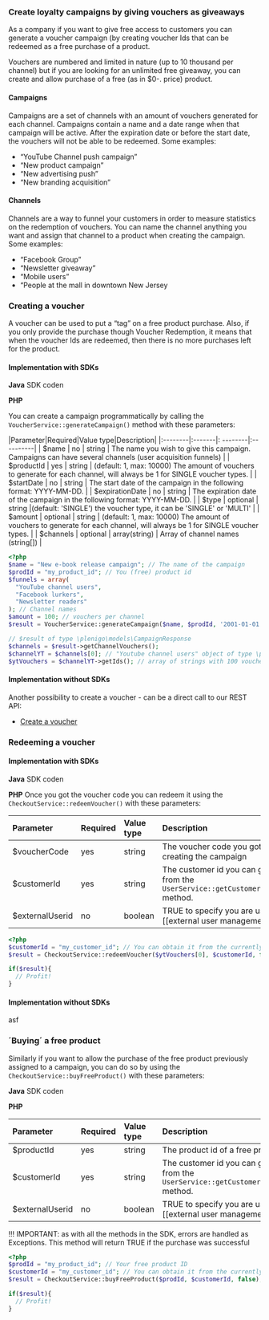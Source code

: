 ### Create loyalty campaigns by giving vouchers as giveaways

As a company if you want to give free access to customers you can generate a voucher campaign (by creating voucher Ids that can be redeemed as a free purchase of a product.

Vouchers are numbered and limited in nature (up to 10 thousand per channel) but if you are looking for an unlimited free giveaway, you can create and allow purchase of a free (as in $0-. price) product.

#### Campaigns 

Campaigns are a set of channels with an amount of vouchers generated for each channel. Campaigns contain a name and a date range when that campaign will be active. After the expiration date or before the start date, the vouchers will not be able to be redeemed. Some examples:

* “YouTube Channel push campaign”
* “New product campaign”
* “New advertising push”
* “New branding acquisition”

#### Channels

Channels are a way to funnel your customers in order to measure statistics on the redemption of vouchers. You can name the channel anything you want and assign that channel to a product when creating the campaign. Some examples:

* “Facebook Group”
* “Newsletter giveaway”
* “Mobile users”
* “People at the mall in downtown New Jersey

### Creating a voucher

A voucher can be used to put a “tag” on a free product purchase. Also, if you only provide the purchase though Voucher Redemption, it means that when the voucher Ids are redeemed, then there is no more purchases left for the product.


#### Implementation with SDKs

**Java**
SDK coden


**PHP**

You can create a campaign programmatically by calling the `VoucherService::generateCampaign()` method with these parameters:


|Parameter|Required|Value type|Description|
|:--------|:-------|: --------|:----------|
| $name     | no     | string         | The name you wish to give this campaign. Campaigns can have several channels (user acquisition funnels) |
| $productId     | yes     | string         | (default: 1, max: 10000) The amount of vouchers to generate for each channel, will always be 1 for SINGLE voucher types. |
| $startDate     | no     | string         | The start date of the campaign in the following format: YYYY-MM-DD. |
| $expirationDate     | no     | string         | The expiration date of the campaign in the following format: YYYY-MM-DD. |
| $type     | optional     | string         |(default: 'SINGLE') the voucher type, it can be 'SINGLE' or 'MULTI' |
| $amount     | optional     | string         | (default: 1, max: 10000) The amount of vouchers to generate for each channel, will always be 1 for SINGLE voucher types. |
| $channels     | optional     | array(string)         | Array of channel names (string[]) |

```php
<?php
$name = "New e-book release campaign"; // The name of the campaign
$prodId = "my_product_id"; // You (free) product id
$funnels = array(
  "YouTube channel users",
  "Facebook lurkers",
  "Newsletter readers"
); // Channel names
$amount = 100; // vouchers per channel
$result = VoucherService::generateCampaign($name, $prodId, '2001-01-01', '2090-12-31', "MULTI", 100, $funnels);

// $result of type \plenigo\models\CampaignResponse
$channels = $result->getChannelVouchers();
$channelYT = $channels[0]; // "Youtube channel users" object of type \plenigo\models\ChannelVouchers
$ytVouchers = $channelYT->getIds(); // array of strings with 100 voucher ids
```

#### Implementation without SDKs

Another possibility to create a voucher - can be a direct call to our REST API:

* [Create a voucher](https://api.plenigo.com/#!/voucher/createVoucher)


### Redeeming a voucher 


#### Implementation with SDKs

**Java**
SDK coden


**PHP**
Once you got the voucher code you can redeem it using the `CheckoutService::redeemVoucher()` with these parameters:


|Parameter|Required|Value type|Description|
|:--------|:-------|:---------|:----------|
| $voucherCode     | yes     | string         | The voucher code you got when creating the campaign |
| $customerId     | yes     | string         | The customer id you can get from the `UserService::getCustomerInfo()` method. |
| $externalUserid     | no     | boolean         | TRUE to specify you are using [[external user management|UserManagement]] |

```php
<?php
$customerId = "my_customer_id"; // You can obtain it from the currently logged in user or external customer management
$result = CheckoutService::redeemVoucher($ytVouchers[0], $customerId, false);

if($result){
  // Profit!
}
```

#### Implementation without SDKs
asf

### ´Buying´ a free product

Similarly if you want to allow the purchase of the free product previously assigned to a campaign, you can do so by using the `CheckoutService::buyFreeProduct()` with these parameters:


**Java**
SDK coden

**PHP**

|Parameter|Required|Value type|Description|
|:--------|:-------|:---------|:----------|
| $productId     | yes     | string         | The product id of a free product |
| $customerId     | yes     | string         | The customer id you can get from the `UserService::getCustomerInfo()` method. |
| $externalUserid     | no     | boolean         | TRUE to specify you are using [[external user management|UserManagement]] |

!!! IMPORTANT: as with all the methods in the SDK, errors are handled as Exceptions. This method will return TRUE if the purchase was successful

```php
<?php
$prodId = "my_product_id"; // Your free product ID
$customerId = "my_customer_id"; // You can obtain it from the currently logged in user or external customer management
$result = CheckoutService::buyFreeProduct($prodId, $customerId, false);

if($result){
  // Profit!
}
```




